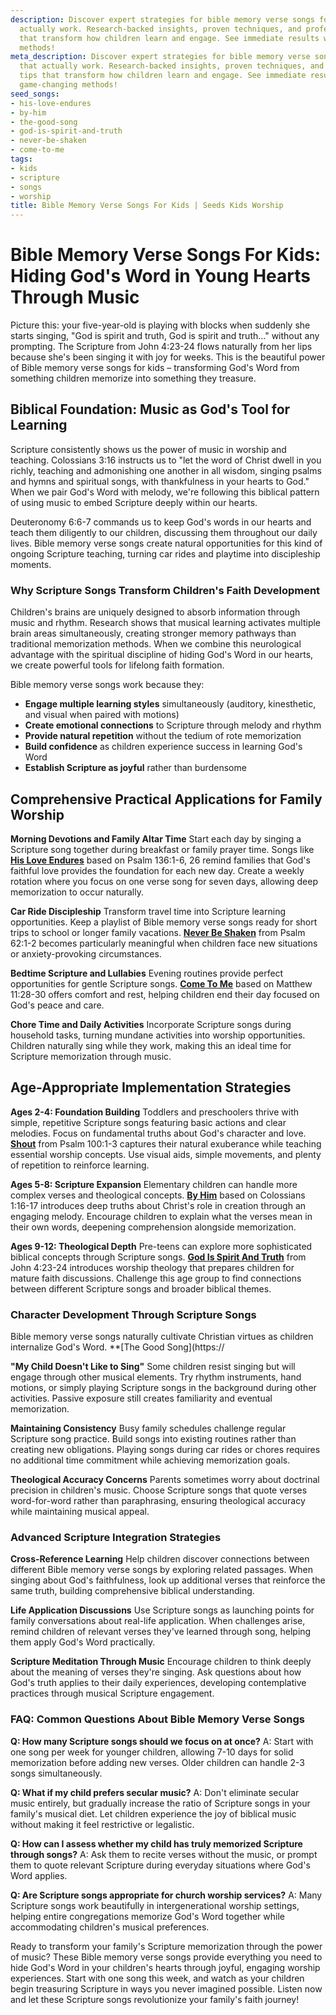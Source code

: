 ```yaml
---
description: Discover expert strategies for bible memory verse songs for kids that
  actually work. Research-backed insights, proven techniques, and professional tips
  that transform how children learn and engage. See immediate results with these game-changing
  methods!
meta_description: Discover expert strategies for bible memory verse songs for kids
  that actually work. Research-backed insights, proven techniques, and professional
  tips that transform how children learn and engage. See immediate results with these
  game-changing methods!
seed_songs:
- his-love-endures
- by-him
- the-good-song
- god-is-spirit-and-truth
- never-be-shaken
- come-to-me
tags:
- kids
- scripture
- songs
- worship
title: Bible Memory Verse Songs For Kids | Seeds Kids Worship
---
```

# Bible Memory Verse Songs For Kids: Hiding God's Word in Young Hearts Through Music

Picture this: your five-year-old is playing with blocks when suddenly she starts singing, "God is spirit and truth, God is spirit and truth..." without any prompting. The Scripture from John 4:23-24 flows naturally from her lips because she's been singing it with joy for weeks. This is the beautiful power of Bible memory verse songs for kids – transforming God's Word from something children memorize into something they treasure.

## Biblical Foundation: Music as God's Tool for Learning

Scripture consistently shows us the power of music in worship and teaching. Colossians 3:16 instructs us to "let the word of Christ dwell in you richly, teaching and admonishing one another in all wisdom, singing psalms and hymns and spiritual songs, with thankfulness in your hearts to God." When we pair God's Word with melody, we're following this biblical pattern of using music to embed Scripture deeply within our hearts.

Deuteronomy 6:6-7 commands us to keep God's words in our hearts and teach them diligently to our children, discussing them throughout our daily lives. Bible memory verse songs create natural opportunities for this kind of ongoing Scripture teaching, turning car rides and playtime into discipleship moments.

### Why Scripture Songs Transform Children's Faith Development

Children's brains are uniquely designed to absorb information through music and rhythm. Research shows that musical learning activates multiple brain areas simultaneously, creating stronger memory pathways than traditional memorization methods. When we combine this neurological advantage with the spiritual discipline of hiding God's Word in our hearts, we create powerful tools for lifelong faith formation.

Bible memory verse songs work because they:
- **Engage multiple learning styles** simultaneously (auditory, kinesthetic, and visual when paired with motions)
- **Create emotional connections** to Scripture through melody and rhythm
- **Provide natural repetition** without the tedium of rote memorization
- **Build confidence** as children experience success in learning God's Word
- **Establish Scripture as joyful** rather than burdensome

## Comprehensive Practical Applications for Family Worship

**Morning Devotions and Family Altar Time**
Start each day by singing a Scripture song together during breakfast or family prayer time. Songs like **[His Love Endures](https://seedskidsworship.com/product/his-love-endures-psalm-1361-6-26/)** based on Psalm 136:1-6, 26 remind families that God's faithful love provides the foundation for each new day. Create a weekly rotation where you focus on one verse song for seven days, allowing deep memorization to occur naturally.

**Car Ride Discipleship**
Transform travel time into Scripture learning opportunities. Keep a playlist of Bible memory verse songs ready for short trips to school or longer family vacations. **[Never Be Shaken](https://seedskidsworship.com/product/never-be-shaken-psalm-621-2-2/)** from Psalm 62:1-2 becomes particularly meaningful when children face new situations or anxiety-provoking circumstances.

**Bedtime Scripture and Lullabies**
Evening routines provide perfect opportunities for gentle Scripture songs. **[Come To Me](https://seedskidsworship.com/product/when-you-lie-down-lullabies-scripture-songs/)** based on Matthew 11:28-30 offers comfort and rest, helping children end their day focused on God's peace and care.

**Chore Time and Daily Activities**
Incorporate Scripture songs during household tasks, turning mundane activities into worship opportunities. Children naturally sing while they work, making this an ideal time for Scripture memorization through music.

## Age-Appropriate Implementation Strategies

**Ages 2-4: Foundation Building**
Toddlers and preschoolers thrive with simple, repetitive Scripture songs featuring basic actions and clear melodies. Focus on fundamental truths about God's character and love. **[Shout](https://seedskidsworship.com/product/shout-psalm-1001-3/)** from Psalm 100:1-3 captures their natural exuberance while teaching essential worship concepts. Use visual aids, simple movements, and plenty of repetition to reinforce learning.

**Ages 5-8: Scripture Expansion**
Elementary children can handle more complex verses and theological concepts. **[By Him](https://seedskidsworship.com/product/by-him-colossians-116-17-2/)** based on Colossians 1:16-17 introduces deep truths about Christ's role in creation through an engaging melody. Encourage children to explain what the verses mean in their own words, deepening comprehension alongside memorization.

**Ages 9-12: Theological Depth**
Pre-teens can explore more sophisticated biblical concepts through Scripture songs. **[God Is Spirit And Truth](https://seedskidsworship.com/product/god-is-spirit-and-truth-john-423-24-2/)** from John 4:23-24 introduces worship theology that prepares children for mature faith discussions. Challenge this age group to find connections between different Scripture songs and broader biblical themes.

### Character Development Through Scripture Songs

Bible memory verse songs naturally cultivate Christian virtues as children internalize God's Word. **[The Good Song](https://

**"My Child Doesn't Like to Sing"**
Some children resist singing but will engage through other musical elements. Try rhythm instruments, hand motions, or simply playing Scripture songs in the background during other activities. Passive exposure still creates familiarity and eventual memorization.

**Maintaining Consistency**
Busy family schedules challenge regular Scripture song practice. Build songs into existing routines rather than creating new obligations. Playing songs during car rides or chores requires no additional time commitment while achieving memorization goals.

**Theological Accuracy Concerns**
Parents sometimes worry about doctrinal precision in children's music. Choose Scripture songs that quote verses word-for-word rather than paraphrasing, ensuring theological accuracy while maintaining musical appeal.

### Advanced Scripture Integration Strategies

**Cross-Reference Learning**
Help children discover connections between different Bible memory verse songs by exploring related passages. When singing about God's faithfulness, look up additional verses that reinforce the same truth, building comprehensive biblical understanding.

**Life Application Discussions**
Use Scripture songs as launching points for family conversations about real-life application. When challenges arise, remind children of relevant verses they've learned through song, helping them apply God's Word practically.

**Scripture Meditation Through Music**
Encourage children to think deeply about the meaning of verses they're singing. Ask questions about how God's truth applies to their daily experiences, developing contemplative practices through musical Scripture engagement.

### FAQ: Common Questions About Bible Memory Verse Songs

**Q: How many Scripture songs should we focus on at once?**
A: Start with one song per week for younger children, allowing 7-10 days for solid memorization before adding new verses. Older children can handle 2-3 songs simultaneously.

**Q: What if my child prefers secular music?**
A: Don't eliminate secular music entirely, but gradually increase the ratio of Scripture songs in your family's musical diet. Let children experience the joy of biblical music without making it feel restrictive or legalistic.

**Q: How can I assess whether my child has truly memorized Scripture through songs?**
A: Ask them to recite verses without the music, or prompt them to quote relevant Scripture during everyday situations where God's Word applies.

**Q: Are Scripture songs appropriate for church worship services?**
A: Many Scripture songs work beautifully in intergenerational worship settings, helping entire congregations memorize God's Word together while accommodating children's musical preferences.

Ready to transform your family's Scripture memorization through the power of music? These Bible memory verse songs provide everything you need to hide God's Word in your children's hearts through joyful, engaging worship experiences. Start with one song this week, and watch as your children begin treasuring Scripture in ways you never imagined possible. Listen now and let these Scripture songs revolutionize your family's faith journey!

<script type="application/ld+json">
{
  "@context": "https://schema.org",
  "@type": "Article",
  "headline": "Bible Memory Verse Songs For Kids",
  "author": {
    "@type": "Organization",
    "name": "Seeds Kids Worship"
  },
  "publisher": {
    "@type": "Organization",
    "name": "Seeds Kids Worship",
    "logo": {
      "@type": "ImageObject",
      "url": "https://seedskidsworship.com/logo.png"
    }
  },
  "datePublished": "2025-09-02T16:51:41.986911",
  "dateModified": "2025-09-02T16:51:41.986938",
  "description": "Discover expert strategies for bible memory verse songs for kids that actually work. Research-backed insights, proven techniques, and professional tips that tra",
  "mainEntityOfPage": {
    "@type": "WebPage",
    "@id": "https://seedskidsworship.com/activities/bible-memory-verse-songs-for-kids/"
  }
}
</script>

<script type="application/ld+json">
{
  "@context": "https://schema.org",
  "@type": "Product",
  "name": "His Love Endures",
  "description": "Thanksgiving song declaring that God's love endures forever from Psalm 136:1-6, 26",
  "url": "https://seedskidsworship.com/product/his-love-endures-psalm-1361-6-26/",
  "brand": {
    "@type": "Brand",
    "name": "Seeds Kids Worship"
  },
  "category": "Children's Christian Music",
  "album": "Seeds of Praise"
}
</script>

<script type="application/ld+json">
{
  "@context": "https://schema.org",
  "@type": "Product",
  "name": "By Him",
  "description": "Word-for-word Scripture song declaring that all things were created by Him and for Him, emphasizing Christ's role in creation",
  "url": "https://seedskidsworship.com/product/by-him-colossians-116-17-2/",
  "brand": {
    "@type": "Brand",
    "name": "Seeds Kids Worship"
  },
